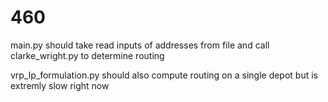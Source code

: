# 460

main.py should take read inputs of addresses from file and call clarke_wright.py to determine routing

vrp_lp_formulation.py should also compute routing on a single depot but is extremly slow right now
